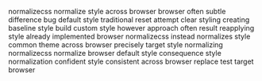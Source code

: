 normalizecss normalize style across browser browser often subtle difference bug default style traditional reset attempt clear styling creating baseline style build custom style however approach often result reapplying style already implemented browser normalizecss instead normalizes style common theme across browser precisely target style normalizing normalizecss normalize browser default style consequence style normalization confident style consistent across browser replace test target browser